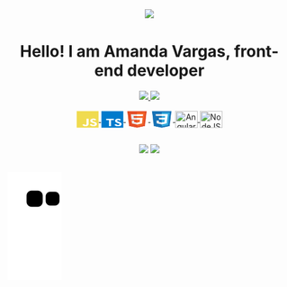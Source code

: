 <div align="center"><img   height="90" src="https://media1.giphy.com/media/unqqf6U3sU1uo/giphy.gif?cid=790b761174faf060f18e857066e14a8f7f84f8c65d9a5ed1&rid=giphy.gif&ct=s"></div>
<h1 align="center">Hello! I am Amanda Vargas, front-end developer </h1>  


<div align="center">
  <a href="https://github.com/arsvargas">
  <img height="180em" src="https://github-readme-stats.vercel.app/api?username=arsvargas&show_icons=true&theme=radical&include_all_commits=true&count_private=true"/>
  <img height="180em" src="https://github-readme-stats.vercel.app/api/top-langs/?username=arsvargas&layout=compact&langs_count=7&theme=radical"/>
    
</div>
  

  
<div align="center" style="display: inline_block"><br>
  <img align="center" title="JavaScript" height="30" width="40" src="https://raw.githubusercontent.com/devicons/devicon/master/icons/javascript/javascript-plain.svg">
  <img align="center" title="TypeScript" height="30" width="40" src="https://raw.githubusercontent.com/devicons/devicon/master/icons/typescript/typescript-plain.svg">
  <img align="center" title="HTML5" height="30" width="40" src="https://raw.githubusercontent.com/devicons/devicon/master/icons/html5/html5-original.svg">
  <img align="center" title="CSS3" height="30" width="40" src="https://raw.githubusercontent.com/devicons/devicon/master/icons/css3/css3-original.svg">
  <img align="center" title="AngularJS" height="30" width="40" src="https://cdn.jsdelivr.net/gh/devicons/devicon/icons/angularjs/angularjs-original.svg" />
  <img align="center" title="NodeJS" height="30" width="40" src="https://cdn.jsdelivr.net/gh/devicons/devicon/icons/nodejs/nodejs-original.svg" />
  
</div>

  
  ##
  <div align="center">
    <a href="https://www.linkedin.com/in/arsvargas" target="_blank"><img src="https://img.shields.io/badge/-LinkedIn- %230077B5?style=for-the-badge&logo=linkedin&logoColor=white" target="_blank"></a> 
    <a href="mailto:amanda.jaques.vargas@outlook.com" target="_blank"><img      src="https://img.shields.io/badge/Microsoft_Outlook-0078D4?style=for-the-badge&logo=microsoft-outlook&logoColor=white" target="_blank"></a>
  </div>
 
  ##
  
 ![Snake animation](https://github.com/arsvargas/arsvargas/blob/output/github-contribution-grid-snake.svg)
 
